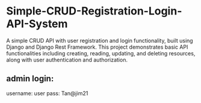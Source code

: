 # Simple-CRUD-Registration-Login-API-System
 A simple CRUD API with user registration and login functionality, built using Django and Django Rest Framework. This project demonstrates basic API functionalities including creating, reading, updating, and deleting resources, along with user authentication and authorization.

## admin login: 
username: user
pass: Tan@jim21
